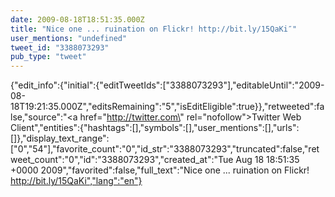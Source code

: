 ```yaml
---
date: 2009-08-18T18:51:35.000Z
title: "Nice one ... ruination on Flickr! http://bit.ly/15QaKi″"
user_mentions: "undefined"
tweet_id: "3388073293"
pub_type: "tweet"
---
```

{"edit_info":{"initial":{"editTweetIds":["3388073293"],"editableUntil":"2009-08-18T19:21:35.000Z","editsRemaining":"5","isEditEligible":true}},"retweeted":false,"source":"<a href=\"http://twitter.com\" rel=\"nofollow\">Twitter Web Client</a>","entities":{"hashtags":[],"symbols":[],"user_mentions":[],"urls":[]},"display_text_range":["0","54"],"favorite_count":"0","id_str":"3388073293","truncated":false,"retweet_count":"0","id":"3388073293","created_at":"Tue Aug 18 18:51:35 +0000 2009","favorited":false,"full_text":"Nice one ... ruination on Flickr! http://bit.ly/15QaKi","lang":"en"}
